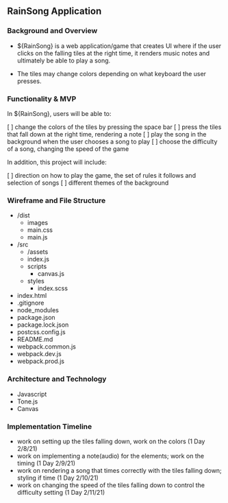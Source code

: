 ## RainSong Application

### Background and Overview

* ${RainSong} is a web application/game that creates UI where if the user clicks on the falling tiles at the right time, it renders music notes and ultimately be able to play a song.

* The tiles may change colors depending on what keyboard the user presses.

### Functionality & MVP

In ${RainSong}, users will be able to:

[ ] change the colors of the tiles by pressing the space bar
[ ] press the tiles that fall down at the right time, rendering a note
[ ] play the song in the background when the user chooses a song to play
[ ] choose the difficulty of a song, changing the speed of the game

In addition, this project will include:

[ ] direction on how to play the game, the set of rules it follows and selection of songs
[ ] different themes of the background

### Wireframe and File Structure
* /dist
    * images
    * main.css
    * main.js
* /src
    * /assets
    * index.js
    * scripts
        * canvas.js
    * styles
        * index.scss
* index.html
* .gitignore
* node_modules
* package.json
* package.lock.json
* postcss.config.js
* README.md
* webpack.common.js
* webpack.dev.js
* webpack.prod.js


### Architecture and Technology
* Javascript
* Tone.js
* Canvas

### Implementation Timeline
* work on setting up the tiles falling down, work on the colors (1 Day 2/8/21)
* work on implementing a note(audio) for the elements; work on the timing (1 Day 2/9/21)
* work on rendering a song that times correctly with the tiles falling down; styling if time (1 Day 2/10/21)
* work on changing the speed of the tiles falling down to control the difficulty setting (1 Day 2/11/21)